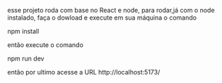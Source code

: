 esse projeto roda com base no React e node, para rodar,já com o node instalado, faça o dowload e execute em sua máquina o comando

npm install

então execute o comando

npm run dev

então por ultimo acesse a URL http://localhost:5173/